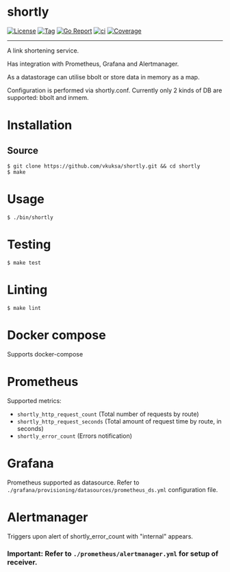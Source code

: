 # shortly
[![License](https://img.shields.io/github/license/vkuksa/shortly)](https://github.com/vkuksa/shortly/blob/main/LICENSE)
[![Tag](https://img.shields.io/github/v/tag/vkuksa/shortly)](https://github.com/vkuksa/shortly/tags)
[![Go Report](https://goreportcard.com/badge/github.com/vkuksa/shortly)](https://goreportcard.com/report/github.com/vkuksa/shortly)
[![ci](https://github.com/vkuksa/shortly/actions/workflows/ci.yaml/badge.svg)](https://github.com/vkuksa/shortly/actions/workflows/ci.yaml)
[![Coverage](https://codecov.io/gh/vkuksa/shortly/branch/dev/graph/badge.svg)](https://codecov.io/gh/vkuksa/shortly)

---

A link shortening service.

Has integration with Prometheus, Grafana and Alertmanager.

As a datastorage can utilise bbolt or store data in memory as a map.

Configuration is performed via shortly.conf.
Currently only 2 kinds of DB are supported: bbolt and inmem.

# Installation

## Source
```console
$ git clone https://github.com/vkuksa/shortly.git && cd shortly
$ make
```

# Usage

```console
$ ./bin/shortly
```

# Testing
```console
$ make test
```

# Linting
```console
$ make lint
```

# Docker compose
Supports docker-compose

# Prometheus
Supported metrics:
- `shortly_http_request_count` (Total number of requests by route) 
- `shortly_http_request_seconds` (Total amount of request time by route, in seconds)
- `shortly_error_count` (Errors notification)

# Grafana
Prometheus supported as datasource. Refer to `./grafana/provisioning/datasources/prometheus_ds.yml` configuration file.

# Alertmanager
Triggers upon alert of shortly_error_count with "internal" appears.

### Important: Refer to `./prometheus/alertmanager.yml` for setup of receiver.
